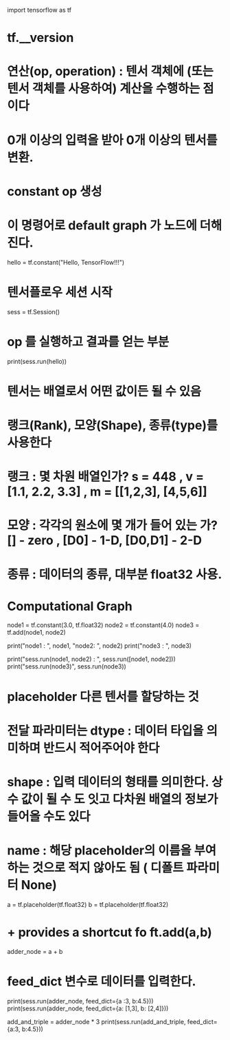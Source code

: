 import tensorflow as tf
# tf.__version

# 연산(op, operation) : 텐서 객체에 (또는 텐서 객체를 사용하여) 계산을 수행하는 점이다
# 0개 이상의 입력을 받아 0개 이상의 텐서를 변환.
# constant op 생성
# 이 명령어로 default graph 가 노드에 더해진다.
hello = tf.constant("Hello, TensorFlow!!!")

# 텐서플로우 세션 시작
sess = tf.Session()

# op 를 실행하고 결과를 얻는 부분
print(sess.run(hello))

# 텐서는 배열로서 어떤 값이든 될 수 있음
# 랭크(Rank), 모양(Shape), 종류(type)를 사용한다
# 랭크 : 몇 차원 배열인가? s = 448 , v = [1.1, 2.2, 3.3] , m  = [[1,2,3], [4,5,6]]
# 모양 : 각각의 원소에 몇 개가 들어 있는 가? [] - zero , [D0] - 1-D, [D0,D1] - 2-D
# 종류 : 데이터의 종류, 대부분 float32 사용.

# Computational Graph

node1 = tf.constant(3.0, tf.float32)
node2 = tf.constant(4.0)
node3 = tf.add(node1, node2)

print("node1 : ", node1, "node2: ", node2)
print("node3 : ", node3)

print("sess.run(node1, node2) : ", sess.run([node1, node2]))
print("sess.run(node3)", sess.run(node3))

# placeholder 다른 텐서를 할당하는 것
#  전달 파라미터는 dtype : 데이터 타입을 의미하며 반드시 적어주어야 한다
#  shape : 입력 데이터의 형태를 의미한다. 상수 값이 될 수 도 잇고 다차원 배열의 정보가 들어올 수도 있다
#  name : 해당 placeholder의 이름을 부여하는 것으로 적지 않아도 됨 ( 디폴트 파라미터 None)

a = tf.placeholder(tf.float32)
b = tf.placeholder(tf.float32)

# + provides a shortcut fo ft.add(a,b)
adder_node =  a + b

# feed_dict 변수로 데이터를 입력한다.
print(sess.run(adder_node, feed_dict={a :3, b:4.5}))
print(sess.run(adder_node, feed_dict={a: [1,3], b: [2,4]}))

add_and_triple = adder_node * 3
print(sess.run(add_and_triple, feed_dict={a:3, b:4.5}))